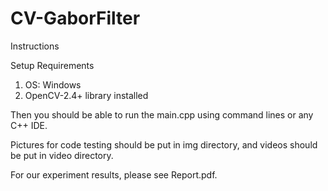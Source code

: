 # CV-GaborFilter


Instructions

Setup Requirements
1.	OS: Windows
2.	OpenCV-2.4+ library installed

Then you should be able to run the main.cpp using command lines or any C++ IDE.

Pictures for code testing should be put in img directory, and videos should be put in video directory.

For our experiment results, please see Report.pdf.
